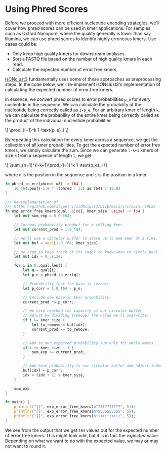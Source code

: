 # Using Phred Scores
Before we proceed with more efficient nucleotide encoding strategies, we'll cover how phred scores can be used in kmer applications. For samples such as Oxford Nanopore, where the quality generally is lower than say Illumina, we can use phred scores to identify highly erroneous kmers. Use cases could be:
- Only keep high quality kmers for downstream analyses.
- Sort a FASTQ file based on the number of high quality kmers in each read.
- Calculate the expected number of error free kmers.

[isONclust3](https://github.com/aljpetri/isONclust3) fundamentally uses some of these approaches as preprocessing steps. In the code below, we'll re-implement isONclust3's implementation of calculating the expected number of error free kmers.

In essence, we convert phred scores to error probabilities `p_e` for every nucleotide in the sequence. We can calculate the probability of the nucleotide being correctly called as `1-p_e`. For an arbitrary kmer of length `k`, we can calculate the probability of the entire kmer being correctly called as the product of the individual nucleotide probabilities.

\\[ \prod_{i=1}^k 1-\text{p_e}_i \\]

By repeating this calculation for every kmer across a sequence, we get the collection of all kmer probabilities. To get the expected number of error free kmers, we simply calculate the sum. Since we can generate `l-k+1` kmers of size `k` from a sequence of length `l`, we get:

\\[ \sum_{n=1}^{l-k+1}\prod_{i=1}^k 1-\text{p_e}_i \\]

where `n` is the position in the sequence and `i` is the position in a kmer.

```rust
fn phred_to_err(phred: u8) -> f64 {
    10_f64.powf(-1.0 * ((phred - 33) as f64) / 10.0)
}

/// Re-implementation of
/// https://github.com/aljpetri/isONclust3/blob/main/src/main.rs#L59
fn exp_error_free_kmers(qual: &[u8], kmer_size: usize) -> f64 {
    let mut sum_exp = 0.0_f64;

    // Current probability product for a rolling kmer.
    let mut current_prod = 1.0_f64;

    // We'll use a circular buffer to store up to one kmer at a time.
    let mut buf = vec![1.0_f64; kmer_size];

    // We need to keep track of the index to know when to circle back in our buffer.
    let mut idx = 0_usize;

    for i in 0..qual.len() {
        let q = qual[i];
        let p_e = phred_to_err(q);

        // Probability that the base is correct.
        let p_corr = 1.0_f64 - p_e;

        // Include new base in kmer probability.
        current_prod *= p_corr;

        // We have reached the capacity of our circular buffer.
        // Adjust by dividing (remove) the value we'll overwrite.
        if i >= kmer_size {
            let to_remove = buf[idx];
            current_prod /= to_remove;
        }

        // Add to our expected probability sum only for whole kmers.
        if i >= kmer_size - 1 {
            sum_exp += current_prod;
        }

        // Add base probability to our circular buffer and adjust index.
        buf[idx] = p_corr;
        idx = (idx + 1) % kmer_size;
    }

    sum_exp
}

fn main() {
    println!("{}", exp_error_free_kmers(b"??????????", 5));
    println!("{}", exp_error_free_kmers(b"5555555555", 5));
    println!("{}", exp_error_free_kmers(b"++++++++++", 5));
}
```

We see from the output that we get `f64` values out for the expected number of error free kmers. This might look odd, but it is in fact the *expected* value. Depending on what we want to do with the expected value, we may or may not want to round it.
